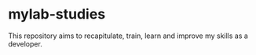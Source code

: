 # mylab-studies
This repository aims to recapitulate, train, learn and improve my skills as a developer.
